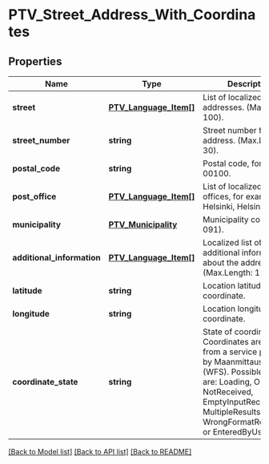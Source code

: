 # PTV_Street_Address_With_Coordinates

## Properties
Name | Type | Description | Notes
------------ | ------------- | ------------- | -------------
**street** | [**PTV_Language_Item[]**](PTV_Language_Item.md) | List of localized street addresses. (Max.Length: 100). | [optional] 
**street_number** | **string** | Street number for street address. (Max.Length: 30). | [optional] 
**postal_code** | **string** | Postal code, for example 00100. | 
**post_office** | [**PTV_Language_Item[]**](PTV_Language_Item.md) | List of localized Post offices, for example Helsinki, Helsingfors. | [optional] 
**municipality** | [**PTV_Municipality**](PTV_Municipality.md) | Municipality code (e.g. 091). | [optional] 
**additional_information** | [**PTV_Language_Item[]**](PTV_Language_Item.md) | Localized list of additional information about the address. (Max.Length: 150). | [optional] 
**latitude** | **string** | Location latitude coordinate. | [optional] 
**longitude** | **string** | Location longitude coordinate. | [optional] 
**coordinate_state** | **string** | State of coordinates. Coordinates are fetched from a service provided by Maanmittauslaitos (WFS).  Possible values are: Loading, Ok, Failed, NotReceived, EmptyInputReceived, MultipleResultsReceived, WrongFormatReceived or EnteredByUser. | [optional] 

[[Back to Model list]](../README.md#documentation-for-models) [[Back to API list]](../README.md#documentation-for-api-endpoints) [[Back to README]](../README.md)



